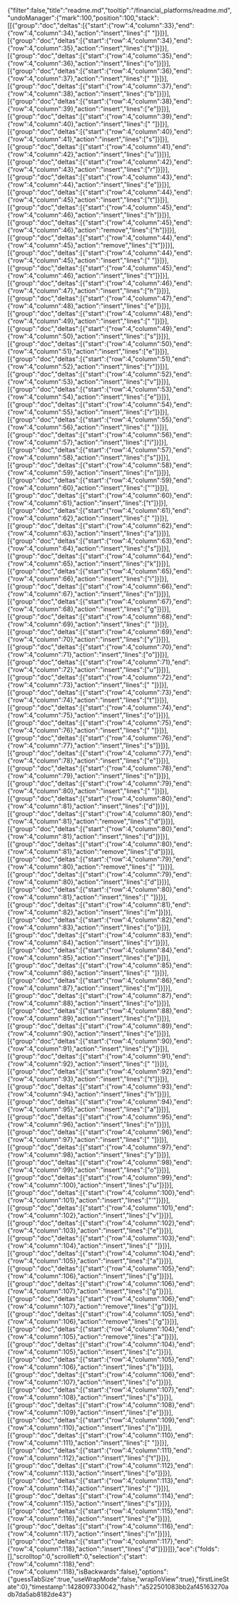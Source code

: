 {"filter":false,"title":"readme.md","tooltip":"/financial_platforms/readme.md","undoManager":{"mark":100,"position":100,"stack":[[{"group":"doc","deltas":[{"start":{"row":4,"column":33},"end":{"row":4,"column":34},"action":"insert","lines":[" "]}]}],[{"group":"doc","deltas":[{"start":{"row":4,"column":34},"end":{"row":4,"column":35},"action":"insert","lines":["t"]}]}],[{"group":"doc","deltas":[{"start":{"row":4,"column":35},"end":{"row":4,"column":36},"action":"insert","lines":["o"]}]}],[{"group":"doc","deltas":[{"start":{"row":4,"column":36},"end":{"row":4,"column":37},"action":"insert","lines":[" "]}]}],[{"group":"doc","deltas":[{"start":{"row":4,"column":37},"end":{"row":4,"column":38},"action":"insert","lines":["b"]}]}],[{"group":"doc","deltas":[{"start":{"row":4,"column":38},"end":{"row":4,"column":39},"action":"insert","lines":["e"]}]}],[{"group":"doc","deltas":[{"start":{"row":4,"column":39},"end":{"row":4,"column":40},"action":"insert","lines":[" "]}]}],[{"group":"doc","deltas":[{"start":{"row":4,"column":40},"end":{"row":4,"column":41},"action":"insert","lines":["s"]}]}],[{"group":"doc","deltas":[{"start":{"row":4,"column":41},"end":{"row":4,"column":42},"action":"insert","lines":["u"]}]}],[{"group":"doc","deltas":[{"start":{"row":4,"column":42},"end":{"row":4,"column":43},"action":"insert","lines":["r"]}]}],[{"group":"doc","deltas":[{"start":{"row":4,"column":43},"end":{"row":4,"column":44},"action":"insert","lines":["e"]}]}],[{"group":"doc","deltas":[{"start":{"row":4,"column":44},"end":{"row":4,"column":45},"action":"insert","lines":["t"]}]}],[{"group":"doc","deltas":[{"start":{"row":4,"column":45},"end":{"row":4,"column":46},"action":"insert","lines":["h"]}]}],[{"group":"doc","deltas":[{"start":{"row":4,"column":45},"end":{"row":4,"column":46},"action":"remove","lines":["h"]}]}],[{"group":"doc","deltas":[{"start":{"row":4,"column":44},"end":{"row":4,"column":45},"action":"remove","lines":["t"]}]}],[{"group":"doc","deltas":[{"start":{"row":4,"column":44},"end":{"row":4,"column":45},"action":"insert","lines":[" "]}]}],[{"group":"doc","deltas":[{"start":{"row":4,"column":45},"end":{"row":4,"column":46},"action":"insert","lines":["t"]}]}],[{"group":"doc","deltas":[{"start":{"row":4,"column":46},"end":{"row":4,"column":47},"action":"insert","lines":["h"]}]}],[{"group":"doc","deltas":[{"start":{"row":4,"column":47},"end":{"row":4,"column":48},"action":"insert","lines":["e"]}]}],[{"group":"doc","deltas":[{"start":{"row":4,"column":48},"end":{"row":4,"column":49},"action":"insert","lines":[" "]}]}],[{"group":"doc","deltas":[{"start":{"row":4,"column":49},"end":{"row":4,"column":50},"action":"insert","lines":["s"]}]}],[{"group":"doc","deltas":[{"start":{"row":4,"column":50},"end":{"row":4,"column":51},"action":"insert","lines":["e"]}]}],[{"group":"doc","deltas":[{"start":{"row":4,"column":51},"end":{"row":4,"column":52},"action":"insert","lines":["r"]}]}],[{"group":"doc","deltas":[{"start":{"row":4,"column":52},"end":{"row":4,"column":53},"action":"insert","lines":["v"]}]}],[{"group":"doc","deltas":[{"start":{"row":4,"column":53},"end":{"row":4,"column":54},"action":"insert","lines":["e"]}]}],[{"group":"doc","deltas":[{"start":{"row":4,"column":54},"end":{"row":4,"column":55},"action":"insert","lines":["r"]}]}],[{"group":"doc","deltas":[{"start":{"row":4,"column":55},"end":{"row":4,"column":56},"action":"insert","lines":[" "]}]}],[{"group":"doc","deltas":[{"start":{"row":4,"column":56},"end":{"row":4,"column":57},"action":"insert","lines":["i"]}]}],[{"group":"doc","deltas":[{"start":{"row":4,"column":57},"end":{"row":4,"column":58},"action":"insert","lines":["s"]}]}],[{"group":"doc","deltas":[{"start":{"row":4,"column":58},"end":{"row":4,"column":59},"action":"insert","lines":["n"]}]}],[{"group":"doc","deltas":[{"start":{"row":4,"column":59},"end":{"row":4,"column":60},"action":"insert","lines":["'"]}]}],[{"group":"doc","deltas":[{"start":{"row":4,"column":60},"end":{"row":4,"column":61},"action":"insert","lines":["t"]}]}],[{"group":"doc","deltas":[{"start":{"row":4,"column":61},"end":{"row":4,"column":62},"action":"insert","lines":[" "]}]}],[{"group":"doc","deltas":[{"start":{"row":4,"column":62},"end":{"row":4,"column":63},"action":"insert","lines":["a"]}]}],[{"group":"doc","deltas":[{"start":{"row":4,"column":63},"end":{"row":4,"column":64},"action":"insert","lines":["s"]}]}],[{"group":"doc","deltas":[{"start":{"row":4,"column":64},"end":{"row":4,"column":65},"action":"insert","lines":["k"]}]}],[{"group":"doc","deltas":[{"start":{"row":4,"column":65},"end":{"row":4,"column":66},"action":"insert","lines":["i"]}]}],[{"group":"doc","deltas":[{"start":{"row":4,"column":66},"end":{"row":4,"column":67},"action":"insert","lines":["n"]}]}],[{"group":"doc","deltas":[{"start":{"row":4,"column":67},"end":{"row":4,"column":68},"action":"insert","lines":["g"]}]}],[{"group":"doc","deltas":[{"start":{"row":4,"column":68},"end":{"row":4,"column":69},"action":"insert","lines":[" "]}]}],[{"group":"doc","deltas":[{"start":{"row":4,"column":69},"end":{"row":4,"column":70},"action":"insert","lines":["y"]}]}],[{"group":"doc","deltas":[{"start":{"row":4,"column":70},"end":{"row":4,"column":71},"action":"insert","lines":["o"]}]}],[{"group":"doc","deltas":[{"start":{"row":4,"column":71},"end":{"row":4,"column":72},"action":"insert","lines":["u"]}]}],[{"group":"doc","deltas":[{"start":{"row":4,"column":72},"end":{"row":4,"column":73},"action":"insert","lines":[" "]}]}],[{"group":"doc","deltas":[{"start":{"row":4,"column":73},"end":{"row":4,"column":74},"action":"insert","lines":["t"]}]}],[{"group":"doc","deltas":[{"start":{"row":4,"column":74},"end":{"row":4,"column":75},"action":"insert","lines":["o"]}]}],[{"group":"doc","deltas":[{"start":{"row":4,"column":75},"end":{"row":4,"column":76},"action":"insert","lines":[" "]}]}],[{"group":"doc","deltas":[{"start":{"row":4,"column":76},"end":{"row":4,"column":77},"action":"insert","lines":["s"]}]}],[{"group":"doc","deltas":[{"start":{"row":4,"column":77},"end":{"row":4,"column":78},"action":"insert","lines":["e"]}]}],[{"group":"doc","deltas":[{"start":{"row":4,"column":78},"end":{"row":4,"column":79},"action":"insert","lines":["n"]}]}],[{"group":"doc","deltas":[{"start":{"row":4,"column":79},"end":{"row":4,"column":80},"action":"insert","lines":[" "]}]}],[{"group":"doc","deltas":[{"start":{"row":4,"column":80},"end":{"row":4,"column":81},"action":"insert","lines":["d"]}]}],[{"group":"doc","deltas":[{"start":{"row":4,"column":80},"end":{"row":4,"column":81},"action":"remove","lines":["d"]}]}],[{"group":"doc","deltas":[{"start":{"row":4,"column":80},"end":{"row":4,"column":81},"action":"insert","lines":["d"]}]}],[{"group":"doc","deltas":[{"start":{"row":4,"column":80},"end":{"row":4,"column":81},"action":"remove","lines":["d"]}]}],[{"group":"doc","deltas":[{"start":{"row":4,"column":79},"end":{"row":4,"column":80},"action":"remove","lines":[" "]}]}],[{"group":"doc","deltas":[{"start":{"row":4,"column":79},"end":{"row":4,"column":80},"action":"insert","lines":["d"]}]}],[{"group":"doc","deltas":[{"start":{"row":4,"column":80},"end":{"row":4,"column":81},"action":"insert","lines":[" "]}]}],[{"group":"doc","deltas":[{"start":{"row":4,"column":81},"end":{"row":4,"column":82},"action":"insert","lines":["m"]}]}],[{"group":"doc","deltas":[{"start":{"row":4,"column":82},"end":{"row":4,"column":83},"action":"insert","lines":["o"]}]}],[{"group":"doc","deltas":[{"start":{"row":4,"column":83},"end":{"row":4,"column":84},"action":"insert","lines":["r"]}]}],[{"group":"doc","deltas":[{"start":{"row":4,"column":84},"end":{"row":4,"column":85},"action":"insert","lines":["e"]}]}],[{"group":"doc","deltas":[{"start":{"row":4,"column":85},"end":{"row":4,"column":86},"action":"insert","lines":[" "]}]}],[{"group":"doc","deltas":[{"start":{"row":4,"column":86},"end":{"row":4,"column":87},"action":"insert","lines":["m"]}]}],[{"group":"doc","deltas":[{"start":{"row":4,"column":87},"end":{"row":4,"column":88},"action":"insert","lines":["o"]}]}],[{"group":"doc","deltas":[{"start":{"row":4,"column":88},"end":{"row":4,"column":89},"action":"insert","lines":["n"]}]}],[{"group":"doc","deltas":[{"start":{"row":4,"column":89},"end":{"row":4,"column":90},"action":"insert","lines":["e"]}]}],[{"group":"doc","deltas":[{"start":{"row":4,"column":90},"end":{"row":4,"column":91},"action":"insert","lines":["y"]}]}],[{"group":"doc","deltas":[{"start":{"row":4,"column":91},"end":{"row":4,"column":92},"action":"insert","lines":[" "]}]}],[{"group":"doc","deltas":[{"start":{"row":4,"column":92},"end":{"row":4,"column":93},"action":"insert","lines":["t"]}]}],[{"group":"doc","deltas":[{"start":{"row":4,"column":93},"end":{"row":4,"column":94},"action":"insert","lines":["h"]}]}],[{"group":"doc","deltas":[{"start":{"row":4,"column":94},"end":{"row":4,"column":95},"action":"insert","lines":["a"]}]}],[{"group":"doc","deltas":[{"start":{"row":4,"column":95},"end":{"row":4,"column":96},"action":"insert","lines":["n"]}]}],[{"group":"doc","deltas":[{"start":{"row":4,"column":96},"end":{"row":4,"column":97},"action":"insert","lines":[" "]}]}],[{"group":"doc","deltas":[{"start":{"row":4,"column":97},"end":{"row":4,"column":98},"action":"insert","lines":["y"]}]}],[{"group":"doc","deltas":[{"start":{"row":4,"column":98},"end":{"row":4,"column":99},"action":"insert","lines":["o"]}]}],[{"group":"doc","deltas":[{"start":{"row":4,"column":99},"end":{"row":4,"column":100},"action":"insert","lines":["u"]}]}],[{"group":"doc","deltas":[{"start":{"row":4,"column":100},"end":{"row":4,"column":101},"action":"insert","lines":["'"]}]}],[{"group":"doc","deltas":[{"start":{"row":4,"column":101},"end":{"row":4,"column":102},"action":"insert","lines":["v"]}]}],[{"group":"doc","deltas":[{"start":{"row":4,"column":102},"end":{"row":4,"column":103},"action":"insert","lines":["e"]}]}],[{"group":"doc","deltas":[{"start":{"row":4,"column":103},"end":{"row":4,"column":104},"action":"insert","lines":[" "]}]}],[{"group":"doc","deltas":[{"start":{"row":4,"column":104},"end":{"row":4,"column":105},"action":"insert","lines":["a"]}]}],[{"group":"doc","deltas":[{"start":{"row":4,"column":105},"end":{"row":4,"column":106},"action":"insert","lines":["g"]}]}],[{"group":"doc","deltas":[{"start":{"row":4,"column":106},"end":{"row":4,"column":107},"action":"insert","lines":["g"]}]}],[{"group":"doc","deltas":[{"start":{"row":4,"column":106},"end":{"row":4,"column":107},"action":"remove","lines":["g"]}]}],[{"group":"doc","deltas":[{"start":{"row":4,"column":105},"end":{"row":4,"column":106},"action":"remove","lines":["g"]}]}],[{"group":"doc","deltas":[{"start":{"row":4,"column":104},"end":{"row":4,"column":105},"action":"remove","lines":["a"]}]}],[{"group":"doc","deltas":[{"start":{"row":4,"column":104},"end":{"row":4,"column":105},"action":"insert","lines":["c"]}]}],[{"group":"doc","deltas":[{"start":{"row":4,"column":105},"end":{"row":4,"column":106},"action":"insert","lines":["h"]}]}],[{"group":"doc","deltas":[{"start":{"row":4,"column":106},"end":{"row":4,"column":107},"action":"insert","lines":["o"]}]}],[{"group":"doc","deltas":[{"start":{"row":4,"column":107},"end":{"row":4,"column":108},"action":"insert","lines":["s"]}]}],[{"group":"doc","deltas":[{"start":{"row":4,"column":108},"end":{"row":4,"column":109},"action":"insert","lines":["e"]}]}],[{"group":"doc","deltas":[{"start":{"row":4,"column":109},"end":{"row":4,"column":110},"action":"insert","lines":["n"]}]}],[{"group":"doc","deltas":[{"start":{"row":4,"column":110},"end":{"row":4,"column":111},"action":"insert","lines":[" "]}]}],[{"group":"doc","deltas":[{"start":{"row":4,"column":111},"end":{"row":4,"column":112},"action":"insert","lines":["t"]}]}],[{"group":"doc","deltas":[{"start":{"row":4,"column":112},"end":{"row":4,"column":113},"action":"insert","lines":["o"]}]}],[{"group":"doc","deltas":[{"start":{"row":4,"column":113},"end":{"row":4,"column":114},"action":"insert","lines":[" "]}]}],[{"group":"doc","deltas":[{"start":{"row":4,"column":114},"end":{"row":4,"column":115},"action":"insert","lines":["s"]}]}],[{"group":"doc","deltas":[{"start":{"row":4,"column":115},"end":{"row":4,"column":116},"action":"insert","lines":["e"]}]}],[{"group":"doc","deltas":[{"start":{"row":4,"column":116},"end":{"row":4,"column":117},"action":"insert","lines":["n"]}]}],[{"group":"doc","deltas":[{"start":{"row":4,"column":117},"end":{"row":4,"column":118},"action":"insert","lines":["d"]}]}]]},"ace":{"folds":[],"scrolltop":0,"scrollleft":0,"selection":{"start":{"row":4,"column":118},"end":{"row":4,"column":118},"isBackwards":false},"options":{"guessTabSize":true,"useWrapMode":false,"wrapToView":true},"firstLineState":0},"timestamp":1428097330042,"hash":"a522501083bb2af45163270adb7da5ab8182de43"}